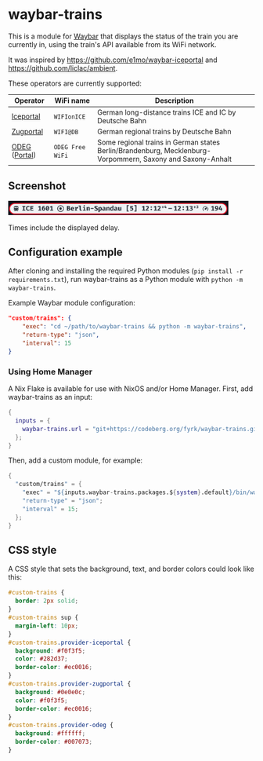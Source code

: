 # waybar-trains

This is a module for [Waybar](https://github.com/Alexays/Waybar) that displays the status of the train you are currently in, using the train's API available from its WiFi network.

It was inspired by https://github.com/e1mo/waybar-iceportal and https://github.com/liclac/ambient.

These operators are currently supported:

| Operator                                                                         | WiFi name        | Description                                                                                                |
| -------------------------------------------------------------------------------- | ---------------- | ---------------------------------------------------------------------------------------------------------- |
| [Iceportal](https://iceportal.de)                                                | `WIFIonICE`      | German long-distance trains ICE and IC by Deutsche Bahn                                                    |
| [Zugportal](https://zugportal.de)                                                | `WIFI@DB`        | German regional trains by Deutsche Bahn                                                                    |
| [ODEG](https://www.odeg.de) ([Portal](https://wasabi.hotspot-local.unwired.at/)) | `ODEG Free WiFi` | Some regional trains in German states Berlin/Brandenburg, Mecklenburg-Vorpommern, Saxony and Saxony-Anhalt |

## Screenshot

<img src="docs/images/demo.png" alt='Screenshot of the module, it says "ICE 1601 – Berlin-Spandau – 12:08 – 12:10"' width=450>

Times include the displayed delay.

## Configuration example

After cloning and installing the required Python modules (`pip install -r requirements.txt`), run waybar-trains as a Python module with `python -m waybar-trains`.

Example Waybar module configuration:

```json
"custom/trains": {
    "exec": "cd ~/path/to/waybar-trains && python -m waybar-trains",
    "return-type": "json",
    "interval": 15
}
```

### Using Home Manager

A Nix Flake is available for use with NixOS and/or Home Manager. First, add waybar-trains as an input:

```nix
{
  inputs = {
    waybar-trains.url = "git+https://codeberg.org/fyrk/waybar-trains.git";
  };
}
```

Then, add a custom module, for example:

```nix
{
  "custom/trains" = {
    "exec" = "${inputs.waybar-trains.packages.${system}.default}/bin/waybar-trains";
    "return-type" = "json";
    "interval" = 15;
  };
}
```

## CSS style

A CSS style that sets the background, text, and border colors could look like this:

```css
#custom-trains {
  border: 2px solid;
}
#custom-trains sup {
  margin-left: 10px;
}
#custom-trains.provider-iceportal {
  background: #f0f3f5;
  color: #282d37;
  border-color: #ec0016;
}
#custom-trains.provider-zugportal {
  background: #0e0e0c;
  color: #f0f3f5;
  border-color: #ec0016;
}
#custom-trains.provider-odeg {
  background: #ffffff;
  border-color: #007073;
}
```
